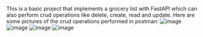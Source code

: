 This is a basic project that implements a grocery list with FastAPI which can also perform crud operations like delete, create, read 
and update. 
Here are some pictures of the crud operations performed in postman:
![image](https://github.com/avishi13/fastapi_python/assets/141578348/69e0ac48-b831-4eba-9662-dc662b99a252)
![image](https://github.com/avishi13/fastapi_python/assets/141578348/19bf0c93-f33c-4f7d-9c0b-7f7851f778b7)
![image](https://github.com/avishi13/fastapi_python/assets/141578348/0c01fadc-958f-481c-b52d-ac16c19af31d)
![image](https://github.com/avishi13/fastapi_python/assets/141578348/906c6d43-06c6-4d03-bc3c-9966063a188f)

